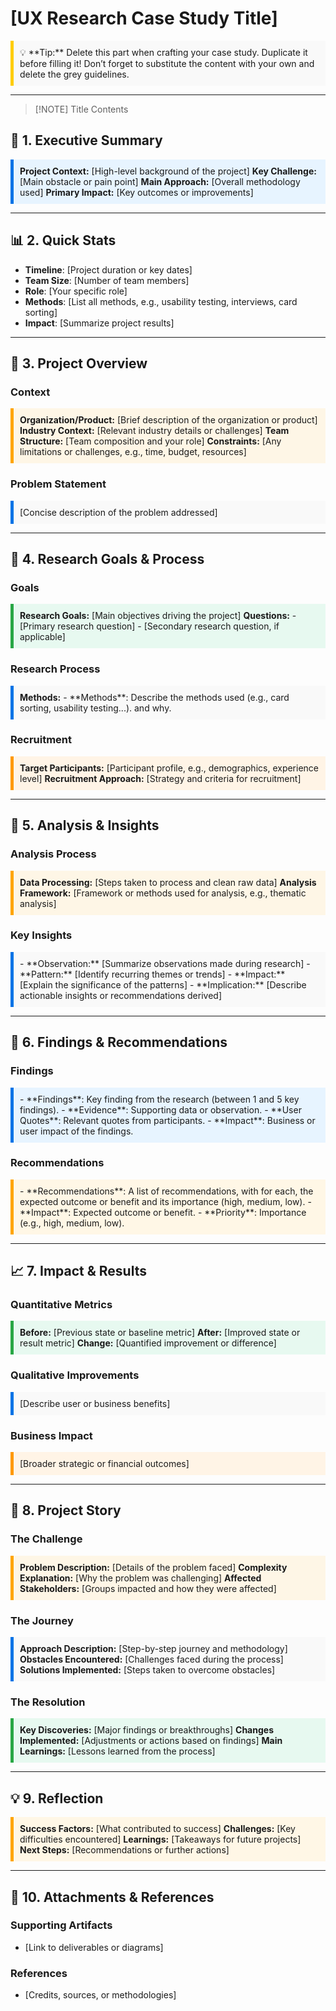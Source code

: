 
# [UX Research Case Study Title]

<div style="background-color: #f9f9f9; border-left: 5px solid #ffcc00; padding: 10px;">
💡 **Tip:**  
Delete this part when crafting your case study.  
Duplicate it before filling it! Don’t forget to substitute the content with your own and delete the grey guidelines.
</div>

---

> [!NOTE] Title
> Contents

## 💬 **1. Executive Summary**
<div style="background-color: #e7f4ff; border-left: 5px solid #0073e6; padding: 10px;">
<strong>Project Context:</strong> [High-level background of the project]  
<strong>Key Challenge:</strong> [Main obstacle or pain point]  
<strong>Main Approach:</strong> [Overall methodology used]  
<strong>Primary Impact:</strong> [Key outcomes or improvements]  
</div>

---

## 📊 **2. Quick Stats**
- **Timeline**: [Project duration or key dates]  
- **Team Size**: [Number of team members]  
- **Role**: [Your specific role]  
- **Methods**: [List all methods, e.g., usability testing, interviews, card sorting]  
- **Impact**: [Summarize project results]  

---

## 📖 **3. Project Overview**

### **Context**
<div style="background-color: #fef6e6; border-left: 5px solid #ffa500; padding: 10px;">
<strong>Organization/Product:</strong> [Brief description of the organization or product]  
<strong>Industry Context:</strong> [Relevant industry details or challenges]  
<strong>Team Structure:</strong> [Team composition and your role]  
<strong>Constraints:</strong> [Any limitations or challenges, e.g., time, budget, resources]  
</div>

### **Problem Statement**
<div style="background-color: #f9f9f9; border-left: 5px solid #0073e6; padding: 10px;">
[Concise description of the problem addressed]  
</div>

---

## 🎯 **4. Research Goals & Process**

### **Goals**
<div style="background-color: #e7f9f0; border-left: 5px solid #28a745; padding: 10px;">
<strong>Research Goals:</strong> [Main objectives driving the project]  
<strong>Questions:</strong>  
- [Primary research question]  
- [Secondary research question, if applicable]  
</div>

### **Research Process**
<div style="background-color: #f9f9f9; border-left: 5px solid #0073e6; padding: 10px;">
<strong>Methods:</strong>  
- **Methods**: Describe the methods used (e.g., card sorting, usability testing...). and why. 
</div>

### **Recruitment**
<div style="background-color: #fff4e6; border-left: 5px solid #ff9900; padding: 10px;">
<strong>Target Participants:</strong> [Participant profile, e.g., demographics, experience level]  
<strong>Recruitment Approach:</strong> [Strategy and criteria for recruitment]  
</div>

---

## 🧪 **5. Analysis & Insights**

### **Analysis Process**
<div style="background-color: #fef6e6; border-left: 5px solid #ffa500; padding: 10px;">
<strong>Data Processing:</strong> [Steps taken to process and clean raw data]  
<strong>Analysis Framework:</strong> [Framework or methods used for analysis, e.g., thematic analysis]  
</div>

### **Key Insights**
<div style="background-color: #f9f9f9; border-left: 5px solid #0073e6; padding: 10px;">
- **Observation:** [Summarize observations made during research]  
- **Pattern:** [Identify recurring themes or trends]  
- **Impact:** [Explain the significance of the patterns]  
- **Implication:** [Describe actionable insights or recommendations derived]  
</div>

---

## 🌟 **6. Findings & Recommendations**

### **Findings**
<div style="background-color: #e7f4ff; border-left: 5px solid #0073e6; padding: 10px;">
- **Findings**: Key finding from the research (between 1 and 5 key findings).
  - **Evidence**: Supporting data or observation.
  - **User Quotes**: Relevant quotes from participants.
  - **Impact**: Business or user impact of the findings.
</div>

### **Recommendations**
<div style="background-color: #fff7e6; border-left: 5px solid #ffa500; padding: 10px;">
- **Recommendations**: A list of recommendations, with for each, the expected outcome or benefit and its importance (high, medium, low). 
  - **Impact**: Expected outcome or benefit.
  - **Priority**: Importance (e.g., high, medium, low).
</div>

---

## 📈 **7. Impact & Results**

### **Quantitative Metrics**
<div style="background-color: #e7f9f0; border-left: 5px solid #28a745; padding: 10px;">
<strong>Before:</strong> [Previous state or baseline metric]  
<strong>After:</strong> [Improved state or result metric]  
<strong>Change:</strong> [Quantified improvement or difference]  
</div>

### **Qualitative Improvements**
<div style="background-color: #f9f9f9; border-left: 5px solid #0073e6; padding: 10px;">
[Describe user or business benefits]  
</div>

### **Business Impact**
<div style="background-color: #fff4e6; border-left: 5px solid #ff9900; padding: 10px;">
[Broader strategic or financial outcomes]  
</div>

---

## 📖 **8. Project Story**

### **The Challenge**
<div style="background-color: #fef6e6; border-left: 5px solid #ffa500; padding: 10px;">
<strong>Problem Description:</strong> [Details of the problem faced]  
<strong>Complexity Explanation:</strong> [Why the problem was challenging]  
<strong>Affected Stakeholders:</strong> [Groups impacted and how they were affected]  
</div>

### **The Journey**
<div style="background-color: #f9f9f9; border-left: 5px solid #0073e6; padding: 10px;">
<strong>Approach Description:</strong> [Step-by-step journey and methodology]  
<strong>Obstacles Encountered:</strong> [Challenges faced during the process]  
<strong>Solutions Implemented:</strong> [Steps taken to overcome obstacles]  
</div>

### **The Resolution**
<div style="background-color: #e7f9f0; border-left: 5px solid #28a745; padding: 10px;">
<strong>Key Discoveries:</strong> [Major findings or breakthroughs]  
<strong>Changes Implemented:</strong> [Adjustments or actions based on findings]  
<strong>Main Learnings:</strong> [Lessons learned from the process]  
</div>

---

## 💡 **9. Reflection**
<div style="background-color: #fff7e6; border-left: 5px solid #ffa500; padding: 10px;">
<strong>Success Factors:</strong> [What contributed to success]  
<strong>Challenges:</strong> [Key difficulties encountered]  
<strong>Learnings:</strong> [Takeaways for future projects]  
<strong>Next Steps:</strong> [Recommendations or further actions]  
</div>

---

## 📎 **10. Attachments & References**

### **Supporting Artifacts**
- [Link to deliverables or diagrams]

### **References**
- [Credits, sources, or methodologies]
